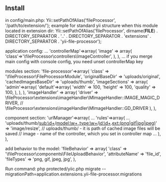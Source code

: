 Install
-------
in config/main.php:
	Yii::setPathOfAlias('fileProcessor', '/path/to/extension/');
example for standard yii structure when this module located in extension dir:
	Yii::setPathOfAlias('fileProcessor', dirname(__FILE__) . DIRECTORY_SEPARATOR . '..' . DIRECTORY_SEPARATOR . 'extensions' . DIRECTORY_SEPARATOR . 'yii-file-processor');

application config:
	...
	'controllerMap'=>array(
		'image' => array(
			'class'=>'\fileProcessor\controllers\ImageController',
		),
	),
	...
if you merge main config with console config, you need unset controllerMap key

modules section:
	'file-processor'=>array(
		'class' => '\fileProcessor\FileProcessorModule',
		'originalBaseDir' => 'uploads/original',
		'cachedImagesBaseDir' => 'uploads/thumb',
		'imageSections' => array(
			'admin'=>array(
				'default'=>array(
					'width' => 100,
					'height' => 100,
					'quality' => 100,
				),
			),
		),
		'imageHandler' => array(
			'driver' => \fileProcessor\extensions\imageHandler\MImageHandler::IMAGE_MAGIC_DRIVER,
			// \fileProcessor\extensions\imageHandler\MImageHandler::GD_DRIVER
		),
	),

component section:
	'urlManager'=>array(
		...
		'rules'=>array(
			...
			'uploads/thumb/<sub:\d+>/<model:\w+>_<type:\w+>/<id:\d+>.<ext:(png|gif|jpg|jpeg)>' => 'image/resize',
			// uploads/thumb/ - it is path of cached image files will be saved
			// image - name of the controller, which you set in controller map
			...
		),
	),

add behavior to the model:
	'fileBehavior' => array(
		'class' => '\fileProcessor\components\FileUploadBehavior',
		'attributeName' => 'file_id',
		'fileTypes' => 'png, gif, jpeg, jpg',
	),

Run command:
	php protected/yiic.php migrate --migrationPath=application.extensions.yii-file-processor.migrations